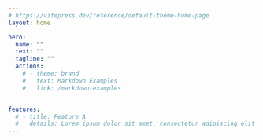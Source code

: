 ```yaml
---
# https://vitepress.dev/reference/default-theme-home-page
layout: home

hero:
  name: ""
  text: ""
  tagline: "" 
  actions:
    # - theme: brand
    #   text: Markdown Examples
    #   link: /markdown-examples


features:
  # - title: Feature A
  #   details: Lorem ipsum dolor sit amet, consectetur adipiscing elit
---
```

<Mdlist />
